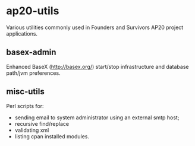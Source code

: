 ap20-utils
==========

Various utilities commonly used in Founders and Survivors AP20 project applications.

basex-admin
-----------

Enhanced BaseX (http://basex.org/)  start/stop infrastructure and database path/jvm preferences.

misc-utils
----------

Perl scripts for:
* sending email to system administrator using an external smtp host;
* recursive find/replace
* validating xml
* listing cpan installed modules.
